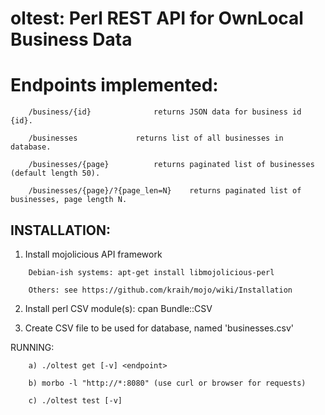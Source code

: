 # oltest: Perl REST API for OwnLocal Business Data

# Endpoints implemented:
```
	/business/{id}				returns JSON data for business id {id}.
	
	/businesses				returns list of all businesses in database.
	
	/businesses/{page}			returns paginated list of businesses (default length 50).
	
	/businesses/{page}/?{page_len=N}	returns paginated list of businesses, page length N.
```

## INSTALLATION:	
1) Install mojolicious API framework
```
	Debian-ish systems: apt-get install libmojolicious-perl
	
	Others: see https://github.com/kraih/mojo/wiki/Installation
```
2) Install perl CSV module(s): cpan Bundle::CSV

3) Create CSV file to be used for database, named 'businesses.csv'

RUNNING:
```
	a) ./oltest get [-v] <endpoint>
	
	b) morbo -l "http://*:8080" (use curl or browser for requests)
	
	c) ./oltest test [-v]
```


